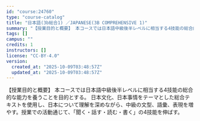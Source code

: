 ```yaml
---
id: "course:24760"
type: "course-catalog"
title: "日本語(3b総合1) ／JAPANESE(3B COMPREHENSIVE 1)"
summary: "【授業目的と概要】 本コースでは日本語中級後半レベルに相当する4技能の総合的な能力を養うことを目的とする。 日本文化、日本事情をテーマとした総合テキストを使用し、日本について理解を深めながら、中級の文型、語彙、表現を増やす。授業での活動通じ…"
tags: []
campus: ""
credits: 1
instructors: []
license: "CC-BY-4.0"
version:
  created_at: "2025-10-09T03:48:57Z"
  updated_at: "2025-10-09T03:48:57Z"
---
```

【授業目的と概要】 本コースでは日本語中級後半レベルに相当する4技能の総合的な能力を養うことを目的とする。 日本文化、日本事情をテーマとした総合テキストを使用し、日本について理解を深めながら、中級の文型、語彙、表現を増やす。授業での活動通じて、「聞く・話す・読む・書く」の4技能を伸ばす。
